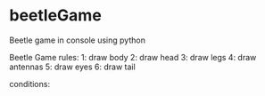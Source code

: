 # beetleGame
Beetle game in console using python

Beetle Game rules:
1: draw body
2: draw head 
3: draw legs 
4: draw antennas
5: draw eyes
6: draw tail

conditions:
